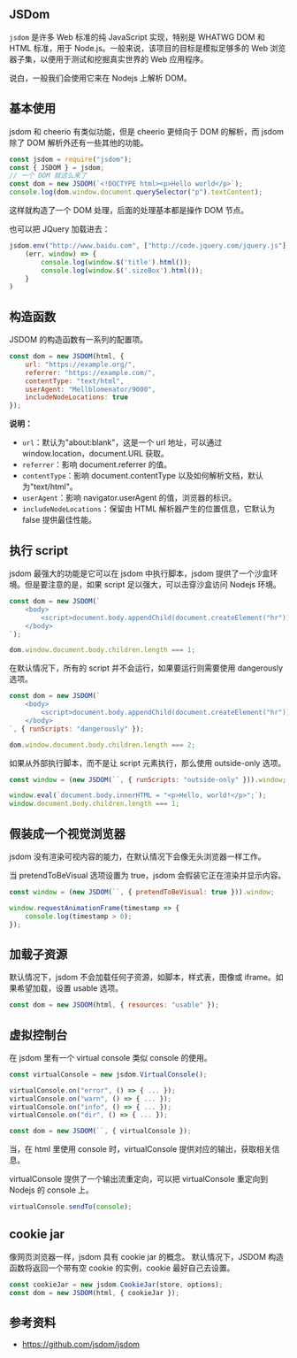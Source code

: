 ## JSDom
`jsdom` 是许多 Web 标准的纯 JavaScript 实现，特别是 WHATWG DOM 和 HTML 标准，用于 Node.js。一般来说，该项目的目标是模拟足够多的 Web 浏览器子集，以便用于测试和挖掘真实世界的 Web 应用程序。

说白，一般我们会使用它来在 Nodejs 上解析 DOM。

## 基本使用
jsdom 和 cheerio 有类似功能，但是 cheerio 更倾向于 DOM 的解析，而 jsdom 除了 DOM 解析外还有一些其他的功能。

```js
const jsdom = require("jsdom");
const { JSDOM } = jsdom;
// 一个 DOM 就这么来了
const dom = new JSDOM(`<!DOCTYPE html><p>Hello world</p>`);
console.log(dom.window.document.querySelector("p").textContent);
```

这样就构造了一个 DOM 处理，后面的处理基本都是操作 DOM 节点。

也可以把 JQuery 加载进去：

```js
jsdom.env("http://www.baidu.com", ["http://code.jquery.com/jquery.js"],
    (err, window) => {
        console.log(window.$('title').html());
        console.log(window.$('.sizeBox').html());
    }
)
```

## 构造函数
JSDOM 的构造函数有一系列的配置项。

```js
const dom = new JSDOM(html, {
    url: "https://example.org/",
    referrer: "https://example.com/",
    contentType: "text/html",
    userAgent: "Mellblomenator/9000",
    includeNodeLocations: true
});
```

<b>说明：</b>
- `url`：默认为"about:blank"，这是一个 url 地址，可以通过 window.location，document.URL 获取。
- `referrer`：影响 document.referrer 的值。
- `contentType`：影响 document.contentType 以及如何解析文档，默认为"text/html"。
- `userAgent`：影响 navigator.userAgent 的值，浏览器的标识。
- `includeNodeLocations`：保留由 HTML 解析器产生的位置信息，它默认为 false 提供最佳性能。

## 执行 script
jsdom 最强大的功能是它可以在 jsdom 中执行脚本，jsdom 提供了一个沙盒环境。但是要注意的是，如果 script 足以强大，可以击穿沙盒访问 Nodejs 环境。

```js
const dom = new JSDOM(`
    <body>
        <script>document.body.appendChild(document.createElement("hr"));</script>
    </body>
`);

dom.window.document.body.children.length === 1;
```

在默认情况下，所有的 script 并不会运行，如果要运行则需要使用 dangerously 选项。

```js
const dom = new JSDOM(`
    <body>
        <script>document.body.appendChild(document.createElement("hr"));</script>
    </body>
`, { runScripts: "dangerously" });

dom.window.document.body.children.length === 2;
```

如果从外部执行脚本，而不是让 script 元素执行，那么使用  outside-only 选项。

```js
const window = (new JSDOM(``, { runScripts: "outside-only" })).window;

window.eval(`document.body.innerHTML = "<p>Hello, world!</p>";`);
window.document.body.children.length === 1;
```


## 假装成一个视觉浏览器
jsdom 没有渲染可视内容的能力，在默认情况下会像无头浏览器一样工作。

当 pretendToBeVisual 选项设置为 true，jsdom 会假装它正在渲染并显示内容。

```js
const window = (new JSDOM(``, { pretendToBeVisual: true })).window;

window.requestAnimationFrame(timestamp => {
    console.log(timestamp > 0);
});
```

## 加载子资源
默认情况下，jsdom 不会加载任何子资源，如脚本，样式表，图像或 iframe。如果希望加载，设置 usable 选项。

```js
const dom = new JSDOM(html, { resources: "usable" });
```

## 虚拟控制台
在 jsdom 里有一个 virtual console 类似 console 的使用。

```js
const virtualConsole = new jsdom.VirtualConsole();

virtualConsole.on("error", () => { ... });
virtualConsole.on("warn", () => { ... });
virtualConsole.on("info", () => { ... });
virtualConsole.on("dir", () => { ... });

const dom = new JSDOM(``, { virtualConsole });
```

当，在 html 里使用 console 时，virtualConsole 提供对应的输出，获取相关信息。

virtualConsole 提供了一个输出流重定向，可以把 virtualConsole 重定向到 Nodejs 的 console 上。

```js
virtualConsole.sendTo(console);
```

## cookie jar
像网页浏览器一样，jsdom 具有 cookie jar 的概念。
默认情况下，JSDOM 构造函数将返回一个带有空 cookie 的实例，cookie 最好自己去设置。

```js
const cookieJar = new jsdom.CookieJar(store, options);
const dom = new JSDOM(html, { cookieJar });
```


## 参考资料
- https://github.com/jsdom/jsdom
